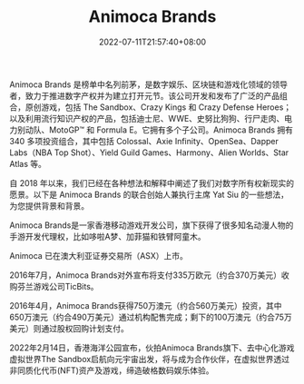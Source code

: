﻿---
weight: 
title: "Animoca Brands"
description: "Animoca Brands and its various subsidiaries develop and publish a broad portfolio of blockchain games, traditional games"
date: 2022-07-11T21:57:40+08:00
lastmod: 2022-07-11T16:45:40+08:00
draft: false
authors: ["qianxun"]
featuredImage: "116.jpeg"
link: "https://www.animocabrands.com/mission-and-vision"
tags: ["Animoca Brands","Çø¿éÁ´ÓÎÏ·"]
categories: ["navigation"]
navigation: ["Çø¿éÁ´ÓÎÏ·"]
lightgallery: true
toc: true
pinned: false
recommend: false
recommend1: false
---


Animoca Brands 是榜单中名列前茅，是数字娱乐、区块链和游戏化领域的领导者，致力于推进数字产权并为建立打开元节。该公司开发和发布了广泛的产品组合，原创游戏，包括 The Sandbox、Crazy Kings 和 Crazy Defense Heroes；以及利用流行知识产权的产品，包括迪士尼、WWE、史努比狗狗、行尸走肉、电力别动队、MotoGP™ 和 Formula E。它拥有多个子公司。Animoca Brands 拥有 340 多项投资组合，其中包括 Colossal、Axie Infinity、OpenSea、Dapper Labs（NBA Top Shot）、Yield Guild Games、Harmony、Alien Worlds、Star Atlas 等。

自 2018 年以来，我们已经在各种想法和解释中阐述了我们对数字所有权新现实的愿景。以下是 Animoca Brands 的联合创始人兼执行主席 Yat Siu 的一些想法，为您提供背景和背景。

Animoca Brands是一家香港移动游戏开发公司，旗下获得了很多知名动漫人物的手游开发代理权，比如哆啦A梦、加菲猫和铁臂阿童木。

Animoca 已在澳大利亚证券交易所（ASX）上市。

2016年7月，Animoca Brands对外宣布将支付335万欧元（约合370万美元）收购芬兰游戏公司TicBits。

2016年4月，Animoca Brands获得750万澳元（约合560万美元）投资，其中650万澳元（约合490万美元）通过机构配售完成；剩下的100万澳元（约合75万美元）则通过股权回购计划支付。 

2022年2月14日，香港海洋公园宣布，伙拍Animoca Brands旗下、去中心化游戏虚拟世界The Sandbox启航向元宇宙出发，将与成为合作伙伴，在虚拟世界透过非同质化代币(NFT)资产及游戏，缔造破格数码娱乐体验。 
